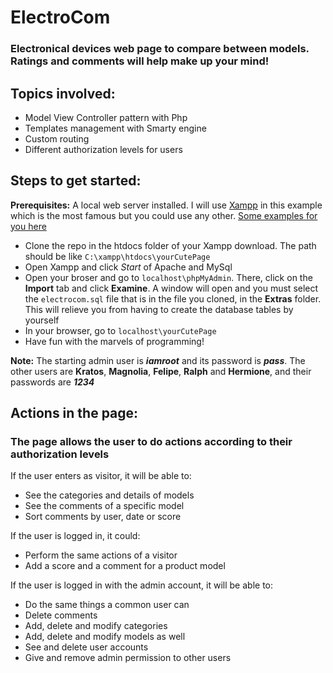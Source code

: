 # ElectroCom
### Electronical devices web page to compare between models. Ratings and comments will help make up your mind!

## Topics involved:
- Model View Controller pattern with Php
- Templates management with Smarty engine
- Custom routing
- Different authorization levels for users

## Steps to get started:
**Prerequisites:** A local web server installed. I will use [Xampp](https://www.apachefriends.org/es/index.html) in this example
which is the most famous but you could use any other. [Some examples for you here](https://www.emezeta.com/articulos/15-aplicaciones-para-montar-servidores-web-en-local)
- Clone the repo in the htdocs folder of your Xampp download. The path should be like ``C:\xampp\htdocs\yourCutePage``
- Open Xampp and click *Start* of Apache and MySql
- Open your broser and go to ``localhost\phpMyAdmin``. There, click on the **Import** tab and click **Examine**. A window
will open and you must select the ``electrocom.sql`` file that is in the file you cloned, in the **Extras** folder. This
will relieve you from having to create the database tables by yourself
- In your browser, go to ``localhost\yourCutePage``
- Have fun with the marvels of programming!

**Note:** The starting admin user is ***iamroot*** and its password is ***pass***.
The other users are **Kratos**, **Magnolia**, **Felipe**, **Ralph** and **Hermione**, and their passwords are ***1234***

## Actions in the page:
### The page allows the user to do actions according to their authorization levels

If the user enters as visitor, it will be able to:
- See the categories and details of models
- See the comments of a specific model
- Sort comments by user, date or score

If the user is logged in, it could:
- Perform the same actions of a visitor
- Add a score and a comment for a product model

If the user is logged in with the admin account, it will be able to:
- Do the same things a common user can
- Delete comments
- Add, delete and modify categories
- Add, delete and modify models as well
- See and delete user accounts
- Give and remove admin permission to other users
